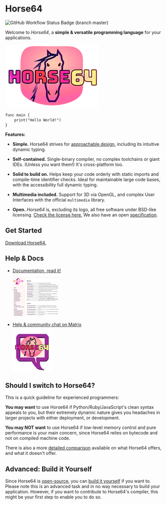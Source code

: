 
Horse64
=======

![GitHub Workflow Status Badge (branch master)](https://img.shields.io/github/workflow/status/horse64/horse64/Basic%20build%20and%20test/master?label=build%20and%20tests&style=flat-square)

Welcome to *Horse64*, a **simple & versatile programming
language** for your applications.

[![logo](misc/logo-readme.png)](https://horse64.org)

```
func main {
    print("Hello World!")
}
```

**Features:**

- **Simple.** Horse64 strives for [approachable design](
  ./docs/Design.md#overview), including its intuitive dynamic typing.

- **Self-contained.** Single-binary compiler, no complex
  toolchains or giant IDEs. (Unless you want them!) It's cross-platform
  too.

- **Solid to build on.** Helps keep your code orderly with static
  imports and compile-time identifier checks.
  Ideal for maintainable large code bases, with the accessibility
  full dynamic typing.

- **Multimedia included.** Support for 3D via OpenGL, and
  complex User Interfaces with the official `multimedia` library.

- **Open.** *Horse64* is, excluding its logo, all free software
  under BSD-like licensing. [Check the license here.](LICENSE.md)
  We also have an open [specification](./docs/Specification/Horse64.md).


Get Started
-----------

[Download Horse64.](https://horse64.org/download)


Help & Docs
-----------

* [Documentation, read it!](https://horse64.org/docs)

  [![docs screenshot](misc/README_image_docs.png)](
    https://horse64.org/docs
  )

* [Help & community chat on Matrix](
    https://matrix.to/#/+horse64:matrix.org
  )

  [![chat icon](misc/logo_README_chat.png)](
    https://matrix.to/#/+horse64:matrix.org
  )


Should I switch to Horse64?
---------------------------

This is a quick guideline for experienced programmers:

**You may want** to use Horse64 if Python/Ruby/JavaScript's clean
syntax appeals to you, but their extremely dynamic nature gives you
headaches in larger projects with either deployment, or development.

**You may NOT want** to use Horse64 if low-level memory control and
pure performance is your main concern, since Horse64 relies on bytecode
and not on compiled machine code.

There is also a more [detailed comparison](
    ./docs/Design.md#overview
) available on what Horse64 offers, and what it doesn't offer.


Advanced: Build it Yourself
---------------------------

Since Horse64 is [open-source](LICENSE.md), you can
[build it yourself](
    ./docs/horsec/horsec.md#manual-build   
) if you want to.
Please note this is an advanced task and in no way necessary to
build your application.
However, if you want to contribute to Horse64's compiler,
this might be your first step to enable you to do so.
